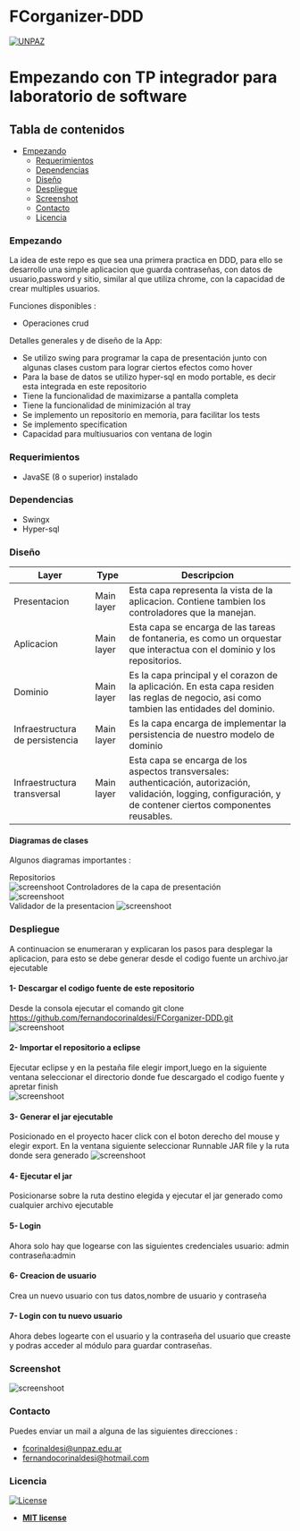 # FCorganizer-DDD
<a href="http://www.unpaz.edu.ar"><img src="https://www.unpaz.edu.ar/sites/default/files/unpaz_0.png" title="FVCproductions" alt="UNPAZ"></a>

# Empezando con TP integrador para laboratorio de software

## Tabla de contenidos
- [Empezando](#Empezando)
  - [Requerimientos](#Requerimientos)
  - [Dependencias](#Dependencias)
  - [Diseño](#Diseño)  
  - [Despliegue](#Despliegue)
  - [Screenshot](#Screenshot)
  - [Contacto](#Contacto)
  - [Licencia](#Licencia)
 

### Empezando
La idea de este repo es que sea una primera practica en DDD, para ello se desarrollo una simple aplicacion que guarda contraseñas, con datos de usuario,password y sitio, similar al que utiliza chrome, con la capacidad de crear multiples usuarios.

Funciones disponibles :
* Operaciones crud

Detalles generales y de diseño de la App:  
* Se utilizo swing para programar la capa de presentación junto con algunas clases custom para lograr ciertos efectos como hover
* Para la base de datos se utilizo hyper-sql en modo portable, es decir esta integrada en este repositorio
* Tiene la funcionalidad de maximizarse a pantalla completa
* Tiene la funcionalidad de minimización al tray
* Se implemento un repositorio en memoria, para facilitar los tests
* Se implemento specification
* Capacidad para multiusuarios con ventana de login



### Requerimientos 

 - JavaSE  (8 o superior) instalado

### Dependencias 

 - Swingx
 - Hyper-sql

### Diseño   

Layer     | Type   | Descripcion
--------------------- | -------------------- | ---------------------  
Presentacion | Main layer | Esta capa representa la vista de la aplicacion. Contiene tambien los controladores que la manejan.
Aplicacion | Main layer | Esta capa se encarga de las tareas de fontaneria, es como un orquestar que interactua con el dominio y los repositorios.
Dominio | Main layer | Es la capa principal y el corazon de la aplicación. En esta capa residen las reglas de negocio, asi como tambien las entidades del dominio.
Infraestructura de persistencia| Main layer | Es la capa encarga de implementar la persistencia de nuestro modelo de dominio
Infraestructura transversal| Main layer | Esta capa se encarga de los aspectos transversales: authenticación, autorización, validación, logging, configuración, y de contener ciertos componentes reusables.

#### Diagramas de clases  
Algunos diagramas importantes : 

Repositorios  
![screenshoot](https://i.ibb.co/BcvSrQd/repository-spec-inmem.jpg)
Controladores de la capa de presentación  
![screenshoot](https://i.ibb.co/7QG5Szp/presentationjpg.jpg)  
Validador de la presentacion
![screenshoot](https://i.ibb.co/z6ZvqgJ/front-validator.jpg) 

### Despliegue
A continuacion se enumeraran y explicaran los pasos para desplegar la aplicacion, para esto se debe generar desde el codigo fuente un archivo.jar ejecutable

#### 1- Descargar el codigo fuente de este repositorio  
Desde la consola ejecutar el comando git clone https://github.com/fernandocorinaldesi/FCorganizer-DDD.git  
![screenshoot](https://i.ibb.co/VNPLVjy/consoleclone.jpg) 

#### 2- Importar el repositorio a eclipse  
Ejecutar eclipse  y en la pestaña file elegir import,luego en la siguiente ventana seleccionar el directorio donde fue descargado el codigo fuente y apretar finish  
![screenshoot](https://i.ibb.co/wQS59tR/paso2.jpg)


#### 3- Generar el jar ejecutable  
Posicionado en el proyecto hacer click con el boton derecho del mouse y elegir export. En la ventana siguiente seleccionar Runnable JAR file y la ruta donde sera generado
![screenshoot](https://i.ibb.co/kmczCkk/runjar.jpg)

#### 4- Ejecutar el jar  
Posicionarse sobre la ruta destino elegida y ejecutar el jar generado como cualquier archivo ejecutable  

#### 5- Login
Ahora solo hay que logearse con las siguientes credenciales usuario: admin contraseña:admin 

#### 6- Creacion de usuario
Crea un nuevo usuario con tus datos,nombre de usuario y contraseña 

#### 7- Login con tu nuevo usuario
Ahora debes logearte con el usuario y la contraseña del usuario que creaste y podras acceder al módulo para guardar contraseñas.  

### Screenshot
![screenshoot](https://i.ibb.co/rdZvCzq/fc.jpg)  

### Contacto

Puedes enviar un mail a alguna de las siguientes direcciones : 

- fcorinaldesi@unpaz.edu.ar
- fernandocorinaldesi@hotmail.com

### Licencia

[![License](http://img.shields.io/:license-mit-blue.svg?style=flat-square)](http://badges.mit-license.org)

- **[MIT license](http://opensource.org/licenses/mit-license.php)**
